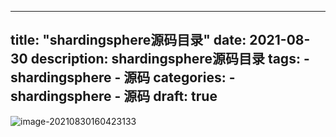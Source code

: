 
---
title: "shardingsphere源码目录"
date: 2021-08-30
description: shardingsphere源码目录
tags:
    - shardingsphere
    - 源码
categories:
    - shardingsphere
    - 源码
draft: true
---



![image-20210830160423133](https://gitee.com/fengzhenbing/picgo/raw/master/image-20210830160423133.png)